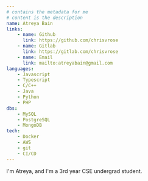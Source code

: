 ```yaml
---
# contains the metadata for me
# content is the description
name: Atreya Bain
links:
    - name: Github
      link: https://github.com/chrisvrose
    - name: Gitlab
      link: https://gitlab.com/chrisvrose
    - name: Email
      link: mailto:atreyabain@gmail.com
languages:
    - Javascript
    - Typescript
    - C/C++
    - Java
    - Python
    - PHP
dbs:
    - MySQL
    - PostgreSQL
    - MongoDB
tech:
    - Docker
    - AWS
    - git
    - CI/CD
---
```

I'm Atreya, and I'm a 3rd year CSE undergrad student.